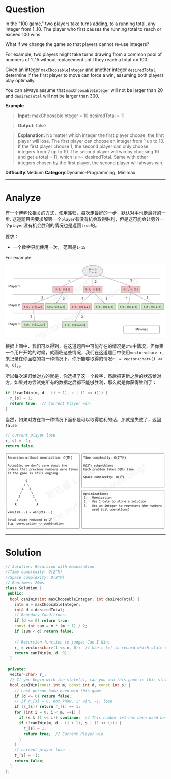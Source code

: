 
# Question

In the "100 game," two players take turns adding, to a running total, any integer from 1..10. The player who first causes the running total to reach or exceed 100 wins.

What if we change the game so that players cannot re-use integers?

For example, two players might take turns drawing from a common pool of numbers of 1..15 without replacement until they reach a total >= 100.

Given an integer  `maxChoosableInteger`  and another integer  `desiredTotal`, determine if the first player to move can force a win, assuming both players play optimally.

You can always assume that  `maxChoosableInteger`  will not be larger than 20 and  `desiredTotal`  will not be larger than 300.

**Example**

> **Input:**
> maxChoosableInteger = 10
> desiredTotal = 11

> **Output:**
> false

> **Explanation:**
> No matter which integer the first player choose, the first player will lose.
> The first player can choose an integer from 1 up to 10.
> If the first player choose 1, the second player can only choose integers from 2 up to 10.
> The second player will win by choosing 10 and get a total = 11, which is >= desiredTotal.
> Same with other integers chosen by the first player, the second player will always win.

**Difficulty**:Medium
**Category**:Dynamic-Programming, Minimax


------------

# Analyze

有一个博弈论相关的方式，使用递归，每次走最好的一步，默认对手也走最好的一步. 这道题目需要求解第一个`player`有没有机会取得胜利，但是这可能会让另外一个`player`没有机会胜利的情况也是返回`true`的。

要求：
- 一个数字只能使用一次， 范围是`1-15`

For example:

![](/images/in-post/2019-01-09-Leetcode-464-Can-I-Win/2019-01-10-00-35-12.png)

根据上图中，我们可以得到，在这道题目中可能存在的情况是`2^m`中情况，但你第一个用户开始的时候，就面临这些情况，我们在这道题目中使用`vector<char> r_`来记录在你面临的每一种情况下，你所能够取得的情况`r_ = vector<char>(1 << m, 0);`。

所以每次递归给对方的就是，你选择了这一个数字，然后把更新之后的状态给对方，如果对方尝试完所有的数据之后都不能够胜利，那么就是你获得胜利了：

```cpp
if (!canIWin(m, d - (i + 1), s | (1 << i))) {
  r_[s] = 1;
  return true;  // Current Player win
}
```

当然，如果对方在每一种情况下面都是可以取得胜利的话，那就是失败了，返回`false`

```cpp
// current player lose
r_[s] = -1;
return false;
```

![](/images/in-post/2019-01-09-Leetcode-464-Can-I-Win/2019-01-10-17-25-19.png)

------------

# Solution

```cpp
// Solution: Recursion with memoization
//Time complexity: O(2^M)
//Space complexity: O(2^M)
// Runtimes: 20ms
class Solution {
 public:
  bool canIWin(int maxChoosableInteger, int desiredTotal) {
    int& m = maxChoosableInteger;
    int& d = desiredTotal;
    // Boundary Conditions.
    if (d <= 0) return true;
    const int sum = m * (m + 1) / 2;
    if (sum < d) return false;

    // Recursion function to judge: Can I Win:
    r_ = vector<char>(1 << m, 0);  // Use r_[x] to record which state can win, there are 2^m state
    return canIWin(m, d, 0);
  }

 private:
  vector<char> r_;
  // If you begin with the state(s), can you win this game in this state;
  bool canIWin(const int m, const int d, const int s) {
    // Last person have been win this game
    if (d <= 0) return false;
    // If r_[s] = 0, not know, 1: win, -1: lose
    if (r_[s]) return r_[s] == 1;
    for (int i = 0; i < m; ++i) {
      if (s & (1 << i)) continue;  // This number i+1 has been used before;
      if (!canIWin(m, d - (i + 1), s | (1 << i))) {
        r_[s] = 1;
        return true;  // Current Player win
      }
    }
    // current player lose
    r_[s] = -1;
    return false;
  }
};
```